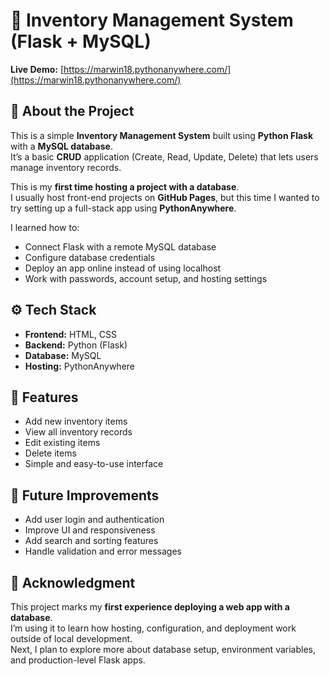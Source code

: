# 🧾 Inventory Management System (Flask + MySQL)

**Live Demo:** [https://marwin18.pythonanywhere.com/](https://marwin18.pythonanywhere.com/)

## 📖 About the Project

This is a simple **Inventory Management System** built using **Python Flask** with a **MySQL database**.  
It’s a basic **CRUD** application (Create, Read, Update, Delete) that lets users manage inventory records.

This is my **first time hosting a project with a database**.  
I usually host front-end projects on **GitHub Pages**, but this time I wanted to try setting up a full-stack app using **PythonAnywhere**.

I learned how to:
- Connect Flask with a remote MySQL database  
- Configure database credentials  
- Deploy an app online instead of using localhost  
- Work with passwords, account setup, and hosting settings  

## ⚙️ Tech Stack

- **Frontend:** HTML, CSS  
- **Backend:** Python (Flask)  
- **Database:** MySQL  
- **Hosting:** PythonAnywhere  

## 🧩 Features

- Add new inventory items  
- View all inventory records  
- Edit existing items  
- Delete items  
- Simple and easy-to-use interface  

## 🚀 Future Improvements

- Add user login and authentication  
- Improve UI and responsiveness  
- Add search and sorting features  
- Handle validation and error messages  

## 🙌 Acknowledgment

This project marks my **first experience deploying a web app with a database**.  
I’m using it to learn how hosting, configuration, and deployment work outside of local development.  
Next, I plan to explore more about database setup, environment variables, and production-level Flask apps.
